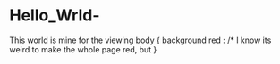 # Hello_Wrld-
This world is mine for the viewing 
body {
 background red : /* I know its weird to make the whole page red, but
 }
 
